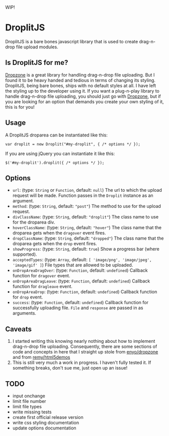 WIP!

# DroplitJS

DroplitJS is a bare bones javascript library that is used to create drag-n-drop file upload modules.

## Is DroplitJS for me?

[Dropzone][1] is a great library for handling drag-n-drop file uploading. But I found it to be heavy handed and tedious in terms of changing its styling. DroplitJS, being bare bones, ships with no default styles at all. I have left the styling up to the developer using it. If you want a plug-n-play library to handle drag-n-drop file uploading, you should just go with [Dropzone][1], but if you are looking for an option that demands you create your own styling of it, this is for you!

## Usage

A DroplitJS droparea can be instantiated like this:

    var droplit = new Droplit("#my-droplit", { /* options */ });

If you are using jQuery you can instantiate it like this:

    $('#my-droplit').droplit({ /* options */ });

## Options

- `url`: (type: `String` or `Function`, default: `null`) The url to which the upload request will be made. Function passes in the `Droplit` instance as an argument.
- `method`: (type: `String`, default: `"post"`) The method to use for the upload request.
- `divClassName`: (type: `String`, default: `"droplit"`) The class name to use for the droparea div.
- `hoverClassName`: (type: `String`, default: `"hover"`) The class name that the droparea gets when the `dragover` event fires.
- `dropClassName`: (type: `String`, default: `"dropped"`) The class name that the droparea gets when the `drop` event fires.
- `showProgress`: (type: `String`, default: `true`) Show a progress bar (where supported).
- `acceptedTypes`: (type: `Array`, default: `[ 'image/png', 'image/jpeg', 'image/gif' ]`) File types that are allowed to be uploaded.
- `onDropAreaDragOver`: (type: `Function`, default: `undefined`) Callback function for `dragover` event.
- `onDropAreaDragLeave`: (type: `Function`, default: `undefined`) Callback function for `dragleave` event.
- `onDropAreaDrop`: (type: `Function`, default: `undefined`) Callback function for `drop` event.
- `success`: (type: `Function`, default: `undefined`) Callback function for successfully uploading file. `File` and `response` are passed in as arguments.

## Caveats

1. I started writing this knowing nearly nothing about how to implement drag-n-drop file uploading. Consequently, there are some sections of code and concepts in here that I straight up stole from [enyo/dropzone](https://github.com/enyo/dropzone) and from [remy/html5demos][2]
2. This is still very much a work in progress. I haven't fully tested it. If something breaks, don't sue me, just open up an issue!

## TODO

- input onchange
- limit file number
- limit file types
- write missing tests
- create first official release version
- write css styling documentation
- update options documentation

[1]: https://github.com/enyo/dropzone
[2]: https://github.com/remy/html5demos